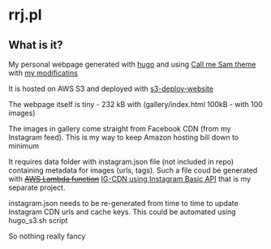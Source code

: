 # rrj.pl

## What is it?

My personal webpage generated with [hugo](https://gohugo.io/) and using [Call me Sam theme](http://themes.gohugo.io/hugo-theme-sam/) with [my modificatins](https://github.com/chew-z/hugo-theme-sam/)

It is hosted on AWS S3 and deployed with [s3-deploy-website](https://github.com/jonls/s3-deploy-website)

The webpage itself is tiny - 232 kB with (gallery/index.html 100kB - with 100 images)

The images in gallery come straight from Facebook CDN (from my Instagram feed). This is my way to keep Amazon hosting bill down to minimum

It requires data folder with instagram.json file (not included in repo) containing metadata for images (urls, tags). Such a file coud be generated with ~~[AWS Lambda function](https://github.com/chew-z/InstaAWS)~~ [IG-CDN using Instagram Basic API](https://github.com/chew-z/IG-CDN) that is my separate project.

instagram.json needs to be re-generated from time to time to update Instagram CDN urls and cache keys. This could be automated using hugo_s3.sh script

So nothing really fancy
